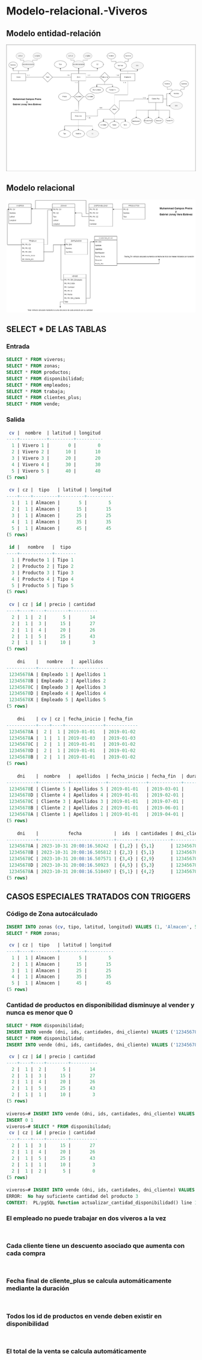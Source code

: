 # Modelo-relacional.-Viveros

## Modelo entidad-relación

![Modelo entidad-relación](entidad-relacion.drawio.png)

## Modelo relacional

![Modelo relacional](relacional.drawio.png)

## SELECT * DE LAS TABLAS

### Entrada

```sql
SELECT * FROM viveros;
SELECT * FROM zonas;
SELECT * FROM productos;
SELECT * FROM disponibilidad;
SELECT * FROM empleados;
SELECT * FROM trabaja;
SELECT * FROM clientes_plus;
SELECT * FROM vende;
```

### Salida

```sql
 cv |  nombre  | latitud | longitud 
----+----------+---------+----------
  1 | Vivero 1 |       0 |        0
  2 | Vivero 2 |      10 |       10
  3 | Vivero 3 |      20 |       20
  4 | Vivero 4 |      30 |       30
  5 | Vivero 5 |      40 |       40
(5 rows)

 cv | cz |  tipo   | latitud | longitud 
----+----+---------+---------+----------
  1 |  1 | Almacen |       5 |        5
  2 |  1 | Almacen |      15 |       15
  3 |  1 | Almacen |      25 |       25
  4 |  1 | Almacen |      35 |       35
  5 |  1 | Almacen |      45 |       45
(5 rows)

 id |   nombre   |  tipo  
----+------------+--------
  1 | Producto 1 | Tipo 1
  2 | Producto 2 | Tipo 2
  3 | Producto 3 | Tipo 3
  4 | Producto 4 | Tipo 4
  5 | Producto 5 | Tipo 5
(5 rows)

 cv | cz | id | precio | cantidad 
----+----+----+--------+----------
  2 |  1 |  2 |      5 |       14
  2 |  1 |  3 |     15 |       27
  2 |  1 |  4 |     20 |       26
  2 |  1 |  5 |     25 |       43
  2 |  1 |  1 |     10 |        3
(5 rows)

    dni    |   nombre   |  apellidos  
-----------+------------+-------------
 12345678A | Empleado 1 | Apellidos 1
 12345678B | Empleado 2 | Apellidos 2
 12345678C | Empleado 3 | Apellidos 3
 12345678D | Empleado 4 | Apellidos 4
 12345678X | Empleado 5 | Apellidos 5
(5 rows)

    dni    | cv | cz | fecha_inicio | fecha_fin  
-----------+----+----+--------------+------------
 12345678A |  2 |  1 | 2019-01-01   | 2019-01-02
 12345678A |  1 |  1 | 2019-01-03   | 2019-01-03
 12345678C |  2 |  1 | 2019-01-01   | 2019-01-02
 12345678D |  2 |  1 | 2019-01-01   | 2019-01-02
 12345678B |  2 |  1 | 2019-01-01   | 2019-01-02
(5 rows)

    dni    |  nombre   |  apellidos  | fecha_inicio | fecha_fin  | duracion | bonificacion 
-----------+-----------+-------------+--------------+------------+----------+--------------
 12345678E | Cliente 5 | Apellidos 5 | 2019-01-01   | 2019-03-01 |        2 |            0
 12345678D | Cliente 4 | Apellidos 4 | 2019-01-01   | 2019-02-01 |        1 |         0.04
 12345678C | Cliente 3 | Apellidos 3 | 2019-01-01   | 2019-07-01 |        6 |         0.04
 12345678B | Cliente 2 | Apellidos 2 | 2019-01-01   | 2019-06-01 |        5 |         0.04
 12345678A | Cliente 1 | Apellidos 1 | 2019-01-01   | 2019-04-01 |        3 |         0.08
(5 rows)

    dni    |           fecha            |  ids  | cantidades | dni_cliente | total 
-----------+----------------------------+-------+------------+-------------+-------
 12345678A | 2023-10-31 20:08:16.50242  | {1,2} | {5,1}      | 12345678A   |    55
 12345678B | 2023-10-31 20:08:16.505812 | {2,3} | {5,1}      | 12345678D   |    40
 12345678C | 2023-10-31 20:08:16.507571 | {3,4} | {2,9}      | 12345678C   |   210
 12345678D | 2023-10-31 20:08:16.50923  | {4,5} | {5,3}      | 12345678B   |   175
 12345678A | 2023-10-31 20:08:16.510497 | {5,1} | {4,2}      | 12345678A   |   120
(5 rows)
```

## CASOS ESPECIALES TRATADOS CON TRIGGERS

### Código de Zona autocálculado

```sql
INSERT INTO zonas (cv, tipo, latitud, longitud) VALUES (1, 'Almacen', 5, 5);
SELECT * FROM zonas;
```

```sql
 cv | cz |  tipo   | latitud | longitud 
----+----+---------+---------+----------
  1 |  1 | Almacen |       5 |        5
  2 |  1 | Almacen |      15 |       15
  3 |  1 | Almacen |      25 |       25
  4 |  1 | Almacen |      35 |       35
  5 |  1 | Almacen |      45 |       45
(5 rows)
```

### Cantidad de productos en disponibilidad disminuye al vender y nunca es menor que 0

```sql
SELECT * FROM disponibilidad;
INSERT INTO vende (dni, ids, cantidades, dni_cliente) VALUES ('12345678A', '{2}', '{14}', '12345678A');
SELECT * FROM disponibilidad;
INSERT INTO vende (dni, ids, cantidades, dni_cliente) VALUES ('12345678A', '{3}', '{28}', '12345678A');
```
```sql
 cv | cz | id | precio | cantidad 
----+----+----+--------+----------
  2 |  1 |  2 |      5 |       14
  2 |  1 |  3 |     15 |       27
  2 |  1 |  4 |     20 |       26
  2 |  1 |  5 |     25 |       43
  2 |  1 |  1 |     10 |        3
(5 rows)

viveros=# INSERT INTO vende (dni, ids, cantidades, dni_cliente) VALUES ('12345678A', '{2}', '{14}', '12345678A');
INSERT 0 1
viveros=# SELECT * FROM disponibilidad;
 cv | cz | id | precio | cantidad 
----+----+----+--------+----------
  2 |  1 |  3 |     15 |       27
  2 |  1 |  4 |     20 |       26
  2 |  1 |  5 |     25 |       43
  2 |  1 |  1 |     10 |        3
  2 |  1 |  2 |      5 |        0
(5 rows)

viveros=# INSERT INTO vende (dni, ids, cantidades, dni_cliente) VALUES ('12345678A', '{3}', '{28}', '12345678A');
ERROR:  No hay suficiente cantidad del producto 3
CONTEXT:  PL/pgSQL function actualizar_cantidad_disponibilidad() line 11 at RAISE
```


### El empleado no puede trabajar en dos viveros a la vez

```sql

```

```sql
```

### Cada cliente tiene un descuento asociado que aumenta con cada compra

```sql

```
    
```sql

```

### Fecha final de cliente_plus se calcula automáticamente mediante la duración

```sql

```

```sql
```

### Todos los id de productos en vende deben existir en disponibilidad

```sql

```

```sql
```

### El total de la venta se calcula automáticamente

```sql

```

```sql
```
